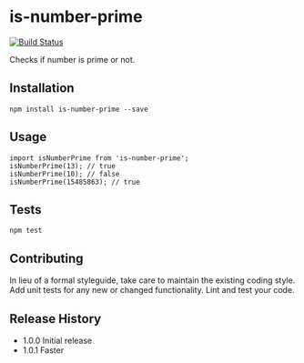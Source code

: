 is-number-prime
===============
[![Build Status](https://travis-ci.org/janjarfalk/is-number-prime.svg?branch=master)](https://travis-ci.org/janjarfalk/is-number-prime)

Checks if number is prime or not.

## Installation
```
npm install is-number-prime --save
```
## Usage
```
import isNumberPrime from 'is-number-prime';
isNumberPrime(13); // true
isNumberPrime(10); // false
isNumberPrime(15485863); // true
```
## Tests
```
npm test
```

## Contributing

In lieu of a formal styleguide, take care to maintain the existing coding style.
Add unit tests for any new or changed functionality. Lint and test your code.

## Release History

* 1.0.0 Initial release
* 1.0.1 Faster